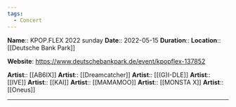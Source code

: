 ```yaml
---
tags:
  - Concert
---
```

**Name**:: KPOP.FLEX 2022 sunday
**Date**:: 2022-05-15
**Duration**:: 
**Location**:: [[Deutsche Bank Park]]

**Website**: https://www.deutschebankpark.de/event/kpopflex-137852

**Artist**:: [[AB6IX]]
**Artist**:: [[Dreamcatcher]]
**Artist**:: [[(G)I-DLE]]
**Artist**:: [[IVE]]
**Artist**:: [[KAI]]
**Artist**:: [[MAMAMOO]]
**Artist**:: [[MONSTA X]]
**Artist**:: [[Oneus]]

---
